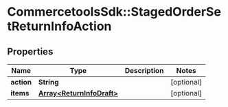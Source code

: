 # CommercetoolsSdk::StagedOrderSetReturnInfoAction

## Properties
Name | Type | Description | Notes
------------ | ------------- | ------------- | -------------
**action** | **String** |  | [optional] 
**items** | [**Array&lt;ReturnInfoDraft&gt;**](ReturnInfoDraft.md) |  | [optional] 

